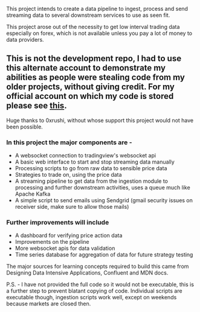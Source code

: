 This project intends to create a data pipeline to ingest, process and send streaming data to several downstream services to use as seen fit.

This project arose out of the necessity to get low interval trading data especially on forex, which is not available unless you pay a lot of money to data providers.

## This is not the development repo, I had to use this alternate account to demonstrate my abilities as people were stealing code from my older projects, without giving credit. For my official account on which my code is stored please see [this](https://github.com/pranshu-raj-211/).

Huge thanks to 0xrushi, without whose support this project would not have been possible.

### In this project the major components are - 
- A websocket connection to tradingview's websocket api
- A basic web interface to start and stop streaming data manually
- Processing scripts to go from raw data to sensible price data
- Strategies to trade on, using the price data
- A streaming pipeline to get data from the ingestion module to processing and further downstream activities, uses a queue much like Apache Kafka
- A simple script to send emails using Sendgrid (gmail security issues on receiver side, make sure to allow those mails)

### Further improvements will include
  - A dashboard for verifying price action data
  - Improvements on the pipeline
  - More websocket apis for data validation
  - Time series database for aggregation of data for future strategy testing
 
  The major sources for learning concepts required to build this came from Designing Data Intensive Applications, Confluent and MDN docs.


P.S. - I have not provided the full code so it would not be executable, this is a further step to prevent blatant copying of code.
Individual scripts are executable though, ingestion scripts work well, except on weekends because markets are closed then.
